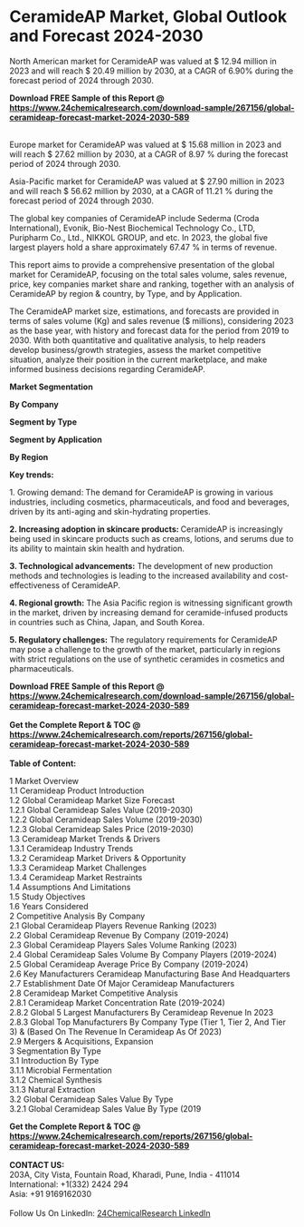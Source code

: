 <h1>CeramideAP Market, Global Outlook and Forecast 2024-2030</h1><p>
</p><p>
North American market for CeramideAP was valued at $ 12.94 million in 2023 and will reach $ 20.49 million by 2030, at a CAGR of 6.90% during the forecast period of 2024 through 2030.</p><p>
</p><div><b>Download FREE Sample of this Report @ 
            <a href="https://www.24chemicalresearch.com/download-sample/267156/global-ceramideap-forecast-market-2024-2030-589">
            https://www.24chemicalresearch.com/download-sample/267156/global-ceramideap-forecast-market-2024-2030-589</a></b></div><br><p>
Europe market for CeramideAP was valued at $ 15.68 million in 2023 and will reach $ 27.62 million by 2030, at a CAGR of 8.97 % during the forecast period of 2024 through 2030.</p><p>
</p><p>
Asia-Pacific market for CeramideAP was valued at $ 27.90 million in 2023 and will reach $ 56.62 million by 2030, at a CAGR of 11.21 % during the forecast period of 2024 through 2030.</p><p>
</p><p>
The global key companies of CeramideAP include Sederma (Croda International), Evonik, Bio-Nest Biochemical Technology Co., LTD, Puripharm Co., Ltd., NIKKOL GROUP, and etc. In 2023, the global five largest players hold a share approximately 67.47 % in terms of revenue.</p><p>
</p><p>
This report aims to provide a comprehensive presentation of the global market for CeramideAP, focusing on the total sales volume, sales revenue, price, key companies market share and ranking, together with an analysis of CeramideAP by region &amp; country, by Type, and by Application.</p><p>
</p><p>
The CeramideAP market size, estimations, and forecasts are provided in terms of sales volume (Kg) and sales revenue ($ millions), considering 2023 as the base year, with history and forecast data for the period from 2019 to 2030. With both quantitative and qualitative analysis, to help readers develop business/growth strategies, assess the market competitive situation, analyze their position in the current marketplace, and make informed business decisions regarding CeramideAP.</p><p>
</p><p>
<strong>Market Segmentation</strong></p><p>
</p><p>
<strong>By Company</strong>
</p><p>
<strong>Segment by Type</strong></p><p>
</p><p>
<strong>Segment by Application</strong></p><p>
</p><p>
<strong>By Region</strong></p><p>
</p><p>
</p><p>
<strong>Key trends:</strong></p><p>
1. Growing demand: The demand for CeramideAP is growing in various industries, including cosmetics, pharmaceuticals, and food and beverages, driven by its anti-aging and skin-hydrating properties.</p><p>
<strong>2. Increasing adoption in skincare products: </strong>CeramideAP is increasingly being used in skincare products such as creams, lotions, and serums due to its ability to maintain skin health and hydration.</p><p>
<strong>3. Technological advancements:</strong> The development of new production methods and technologies is leading to the increased availability and cost-effectiveness of CeramideAP.</p><p>
<strong>4. Regional growth:</strong> The Asia Pacific region is witnessing significant growth in the market, driven by increasing demand for ceramide-infused products in countries such as China, Japan, and South Korea.</p><p>
<strong>5. Regulatory challenges:</strong> The regulatory requirements for CeramideAP may pose a challenge to the growth of the market, particularly in regions with strict regulations on the use of synthetic ceramides in cosmetics and pharmaceuticals.</p><div><b>Download FREE Sample of this Report @ 
            <a href="https://www.24chemicalresearch.com/download-sample/267156/global-ceramideap-forecast-market-2024-2030-589">
            https://www.24chemicalresearch.com/download-sample/267156/global-ceramideap-forecast-market-2024-2030-589</a></b></div><br><div><b>Get the Complete Report & TOC @ 
            <a href="https://www.24chemicalresearch.com/reports/267156/global-ceramideap-forecast-market-2024-2030-589">
            https://www.24chemicalresearch.com/reports/267156/global-ceramideap-forecast-market-2024-2030-589</a></b></div><br>
            <b>Table of Content:</b><p>1 Market Overview<br />
1.1 Ceramideap Product Introduction<br />
1.2 Global Ceramideap Market Size Forecast<br />
1.2.1 Global Ceramideap Sales Value (2019-2030)<br />
1.2.2 Global Ceramideap Sales Volume (2019-2030)<br />
1.2.3 Global Ceramideap Sales Price (2019-2030)<br />
1.3 Ceramideap Market Trends & Drivers<br />
1.3.1 Ceramideap Industry Trends<br />
1.3.2 Ceramideap Market Drivers & Opportunity<br />
1.3.3 Ceramideap Market Challenges<br />
1.3.4 Ceramideap Market Restraints<br />
1.4 Assumptions And Limitations<br />
1.5 Study Objectives<br />
1.6 Years Considered<br />
2 Competitive Analysis By Company<br />
2.1 Global Ceramideap Players Revenue Ranking (2023)<br />
2.2 Global Ceramideap Revenue By Company (2019-2024)<br />
2.3 Global Ceramideap Players Sales Volume Ranking (2023)<br />
2.4 Global Ceramideap Sales Volume By Company Players (2019-2024)<br />
2.5 Global Ceramideap Average Price By Company (2019-2024)<br />
2.6 Key Manufacturers Ceramideap Manufacturing Base And Headquarters<br />
2.7 Establishment Date Of Major Ceramideap Manufacturers<br />
2.8 Ceramideap Market Competitive Analysis<br />
2.8.1 Ceramideap Market Concentration Rate (2019-2024)<br />
2.8.2 Global 5 Largest Manufacturers By Ceramideap Revenue In 2023<br />
2.8.3 Global Top Manufacturers By Company Type (Tier 1, Tier 2, And Tier 3) & (Based On The Revenue In Ceramideap As Of 2023)<br />
2.9 Mergers & Acquisitions, Expansion<br />
3 Segmentation By Type<br />
3.1 Introduction By Type<br />
3.1.1 Microbial Fermentation<br />
3.1.2 Chemical Synthesis<br />
3.1.3 Natural Extraction<br />
3.2 Global Ceramideap Sales Value By Type<br />
3.2.1 Global Ceramideap Sales Value By Type (2019</p><div><b>Get the Complete Report & TOC @ 
            <a href="https://www.24chemicalresearch.com/reports/267156/global-ceramideap-forecast-market-2024-2030-589">
            https://www.24chemicalresearch.com/reports/267156/global-ceramideap-forecast-market-2024-2030-589</a></b></div><br><b>CONTACT US:</b><br>
            203A, City Vista, Fountain Road, Kharadi, Pune, India - 411014<br>
            International: +1(332) 2424 294<br>
            Asia: +91 9169162030 <br><br>
            Follow Us On LinkedIn: <a href="https://www.linkedin.com/company/24chemicalresearch/">24ChemicalResearch LinkedIn</a>